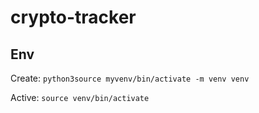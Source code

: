 # crypto-tracker

## Env
Create: ``python3source myvenv/bin/activate -m venv venv``

Active: ``source venv/bin/activate``